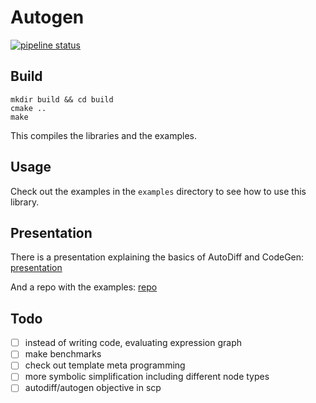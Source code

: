 # Autogen

[![pipeline status](https://gitlab.inf.ethz.ch/moritzge/autogen/badges/master/pipeline.svg)](https://gitlab.inf.ethz.ch/moritzge/autogen/commits/master)

## Build

```
mkdir build && cd build
cmake ..
make
```

This compiles the libraries and the examples.

## Usage
Check out the examples in the `examples` directory to see how to use this library.

## Presentation

There is a presentation explaining the basics of AutoDiff and CodeGen:
[presentation](https://docs.google.com/presentation/d/1PGR5WiA2m16bUKGwrXlcyfAsUH97gMyQpcSJWcFpP1A/edit?usp=sharing)

And a repo with the examples: [repo](https://gitlab.inf.ethz.ch/moritzge/autogen-presentation)

## Todo

- [ ] instead of writing code, evaluating expression graph
- [ ] make benchmarks
- [ ] check out template meta programming
- [ ] more symbolic simplification including different node types
- [ ] autodiff/autogen objective in scp
